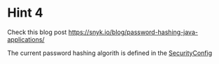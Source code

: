 # Hint 4

Check this blog post
https://snyk.io/blog/password-hashing-java-applications/

The current password hashing algorith is defined in the [SecurityConfig](../../src/main/java/nl/brianvermeer/workshop/coffee/config/SecurityConfig.java)

```